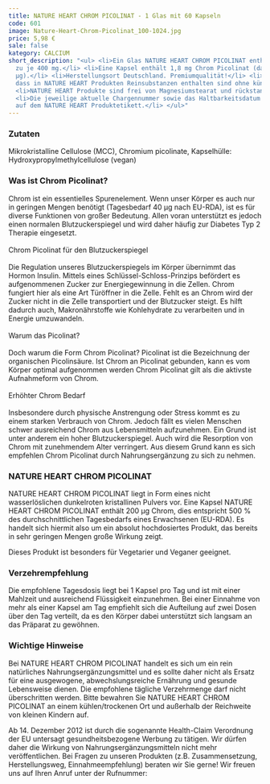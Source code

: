 ```yaml
---
title: NATURE HEART CHROM PICOLINAT - 1 Glas mit 60 Kapseln
code: 601
image: Nature-Heart-Chrom-Picolinat_100-1024.jpg
price: 5,98 €
sale: false
kategory: CALCIUM
short_description: "<ul> <li>Ein Glas NATURE HEART CHROM PICOLINAT enthält 60 Kapseln
  zu je 400 mg.</li> <li>Eine Kapsel enthält 1,8 mg Chrom Picolinat (davon Chrom 200
  µg).</li> <li>Herstellungsort Deutschland. Premiumqualität!</li> <li>Wir garantieren,
  dass in NATURE HEART Produkten Reinsubstanzen enthalten sind ohne künstliche Zusatzstoffe.</li>
  <li>NATURE HEART Produkte sind frei von Magnesiumstearat und rückstandskontrolliert.</li>
  <li>Die jeweilige aktuelle Chargennummer sowie das Haltbarkeitsdatum finden Sie
  auf dem NATURE HEART Produktetikett.</li> </ul>"
---
```


<h3>Zutaten</h3>
<p>
  Mikrokristalline Cellulose (MCC), Chromium picolinate, Kapselhülle: Hydroxypropylmethylcellulose (vegan)
</p>

<h3>Was ist Chrom Picolinat?</h3>
<p>
  Chrom ist ein essentielles Spurenelement. Wenn unser Körper es auch nur in geringen Mengen benötigt (Tagesbedarf 40 µg nach EU-RDA), ist es für diverse Funktionen von großer Bedeutung. Allen voran unterstützt es jedoch einen normalen Blutzuckerspiegel und wird daher häufig zur Diabetes Typ 2 Therapie eingesetzt.
<br>
<br>
  Chrom Picolinat für den Blutzuckerspiegel
<br>
<br>
  Die Regulation unseres Blutzuckerspiegels im Körper übernimmt das Hormon Insulin. Mittels eines Schlüssel-Schloss-Prinzips befördert es aufgenommenen Zucker zur Energiegewinnung in die Zellen. Chrom fungiert hier als eine Art Türöffner in die Zelle. Fehlt es an Chrom wird der Zucker nicht in die Zelle transportiert und der Blutzucker steigt. Es hilft dadurch auch, Makronährstoffe wie Kohlehydrate zu verarbeiten und in Energie umzuwandeln.
<br>
<br>
  Warum das Picolinat?
<br>
<br>
  Doch warum die Form Chrom Picolinat? Picolinat ist die Bezeichnung der organischen Picolinsäure. Ist Chrom an Picolinat gebunden, kann es vom Körper optimal aufgenommen werden Chrom Picolinat gilt als die aktivste Aufnahmeform von Chrom.
<br>
<br>
  Erhöhter Chrom Bedarf
<br>
<br>
  Insbesondere durch physische Anstrengung oder Stress kommt es zu einem starken Verbrauch von Chrom. Jedoch fällt es vielen Menschen schwer ausreichend Chrom aus Lebensmitteln aufzunehmen. Ein Grund ist unter anderem ein hoher Blutzuckerspiegel. Auch wird die Resorption von Chrom mit zunehmendem Alter verringert. Aus diesem Grund kann es sich empfehlen Chrom Picolinat durch Nahrungsergänzung zu sich zu nehmen.
</p>

<h3>NATURE HEART CHROM PICOLINAT</h3>
<p>
  NATURE HEART CHROM PICOLINAT liegt in Form eines nicht wasserlöslichen dunkelroten kristallinen Pulvers vor. Eine Kapsel NATURE HEART CHROM PICOLINAT enthält 200 µg Chrom, dies entspricht 500 % des durchschnittlichen Tagesbedarfs eines Erwachsenen (EU-RDA). Es handelt sich hiermit also um ein absolut hochdosiertes Produkt, das bereits in sehr geringen Mengen große Wirkung zeigt.
</p>
<p>
  Dieses Produkt ist besonders für Vegetarier und Veganer geeignet.
</p>

<h3>Verzehrempfehlung</h3>
<p>
  Die empfohlene Tagesdosis liegt bei 1 Kapsel pro Tag und ist mit einer Mahlzeit und ausreichend Flüssigkeit einzunehmen.
  Bei einer Einnahme von mehr als einer Kapsel am Tag empfiehlt sich die Aufteilung auf zwei Dosen über den Tag verteilt, da es den Körper dabei unterstützt sich langsam an das Präparat zu gewöhnen.
</p>

<h3>Wichtige Hinweise</h3>
<p>
  Bei NATURE HEART CHROM PICOLINAT handelt es sich um ein rein natürliches Nahrungsergänzungsmittel und es sollte daher nicht als Ersatz für eine ausgewogene, abwechslungsreiche Ernährung und gesunde Lebensweise dienen. Die empfohlene tägliche Verzehrmenge darf nicht überschritten werden. Bitte bewahren Sie NATURE HEART CHROM PICOLINAT an einem kühlen/trockenen Ort und außerhalb der Reichweite von kleinen Kindern auf.
</p>
<p>
  Ab 14. Dezember 2012 ist durch die sogenannte Health-Claim Verordnung der EU untersagt gesundheitsbezogene Werbung zu tätigen. Wir dürfen daher die Wirkung von Nahrungsergänzungsmitteln nicht mehr veröffentlichen. Bei Fragen zu unseren Produkten (z.B. Zusammensetzung, Herstellungsweg, Einnahmeempfehlung) beraten wir Sie gerne! Wir freuen uns auf Ihren Anruf unter der Rufnummer:
</p>
